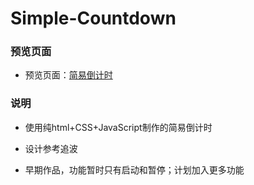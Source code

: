 # Simple-Countdown

### 预览页面

- 预览页面：[简易倒计时](https://tinyfatboy.github.io/simple-Countdown/index.html)

### 说明

- 使用纯html+CSS+JavaScript制作的简易倒计时

- 设计参考追波

- 早期作品，功能暂时只有启动和暂停；计划加入更多功能 